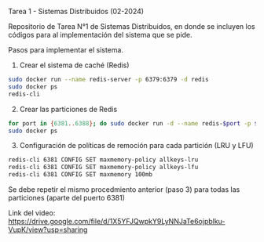 Tarea 1 - Sistemas Distribuidos (02-2024)

Repositorio de Tarea N°1 de Sistemas Distribuidos, en donde se incluyen los códigos para al implementación del sistema que se pide.

Pasos para implementar el sistema.

1. Crear el sistema de caché (Redis)
```bash
sudo docker run --name redis-server -p 6379:6379 -d redis
sudo docker ps
redis-cli
```

2. Crear las particiones de Redis
```bash
for port in {6381..6388}; do sudo docker run -d --name redis-$port -p $port:6379 redis; done
sudo docker ps
```

3. Configuración de políticas de remoción para cada partición (LRU y LFU)
```bash
redis-cli 6381 CONFIG SET maxmemory-policy allkeys-lru
redis-cli 6381 CONFIG SET maxmemory-policy allkeys-lfu
redis-cli 6381 CONFIG SET maxmemory 100mb
```
Se debe repetir el mismo procedmiento anterior (paso 3) para todas las particiones (aparte del puerto 6381)

Link del video: https://drive.google.com/file/d/1X5YFJQwpkY9LyNNJaTe6ojpblku-VupK/view?usp=sharing

